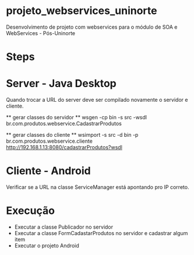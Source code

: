 # projeto_webservices_uninorte
Desenvolvimento de projeto com webservices para o módulo de SOA e WebServices - Pós-Uninorte

# Steps

# Server - Java Desktop
Quando trocar a URL do server deve ser compilado novamente o servidor e cliente.

** gerar classes do servidor ** 
wsgen -cp bin -s src -wsdl br.com.produtos.webservice.CadastrarProdutos

** gerar classes do cliente ** 
wsimport -s src -d bin -p br.com.produtos.webservice.cliente http://192.168.1.13:8080/cadastrarProdutos?wsdl

# Cliente - Android
Verificar se a URL na classe ServiceManager está apontando pro IP correto.

# Execução
* Executar a classe Publicador no servidor
* Executar a classe FormCadastarProdutos no servidor e cadastrar algum item
* Executar o projeto Android


